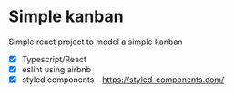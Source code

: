 # Simple kanban

Simple react project to model a simple kanban

- [x] Typescript/React
- [x] eslint using airbnb
- [x] styled components - https://styled-components.com/
